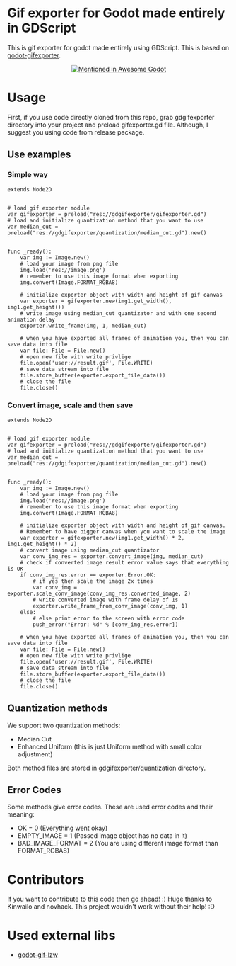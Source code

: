 # Gif exporter for Godot made entirely in GDScript
This is gif exporter for godot made entirely using GDScript. This is based on [godot-gifexporter](https://github.com/novhack/godot-gifexporter).

<p align="center">
	<a href="https://github.com/godotengine/awesome-godot">
		<img src="https://awesome.re/mentioned-badge.svg" alt="Mentioned in Awesome Godot" />
	</a>
</p>

# Usage
First, if you use code directly cloned from this repo, grab gdgifexporter directory into your project and preload gifexporter.gd file. Although, I suggest you using code from release package.

## Use examples
### Simple way
```gdscript
extends Node2D


# load gif exporter module
var gifexporter = preload("res://gdgifexporter/gifexporter.gd")
# load and initialize quantization method that you want to use
var median_cut = preload("res://gdgifexporter/quantization/median_cut.gd").new()


func _ready():
	var img := Image.new()
	# load your image from png file
	img.load('res://image.png')
	# remember to use this image format when exporting
	img.convert(Image.FORMAT_RGBA8)

	# initialize exporter object with width and height of gif canvas
	var exporter = gifexporter.new(img1.get_width(), img1.get_height())
	# write image using median_cut quantizator and with one second animation delay
	exporter.write_frame(img, 1, median_cut)

	# when you have exported all frames of animation you, then you can save data into file
	var file: File = File.new()
	# open new file with write privlige
	file.open('user://result.gif', File.WRITE)
	# save data stream into file
	file.store_buffer(exporter.export_file_data())
	# close the file
	file.close()
```

### Convert image, scale and then save
```gdscript
extends Node2D


# load gif exporter module
var gifexporter = preload("res://gdgifexporter/gifexporter.gd")
# load and initialize quantization method that you want to use
var median_cut = preload("res://gdgifexporter/quantization/median_cut.gd").new()


func _ready():
	var img := Image.new()
	# load your image from png file
	img.load('res://image.png')
	# remember to use this image format when exporting
	img.convert(Image.FORMAT_RGBA8)

	# initialize exporter object with width and height of gif canvas.
	# Remember to have bigger canvas when you want to scale the image
	var exporter = gifexporter.new(img1.get_width() * 2, img1.get_height() * 2)
	# convert image using median_cut quantizator
	var conv_img_res = exporter.convert_image(img, median_cut)
	# check if converted image result error value says that everything is OK
	if conv_img_res.error == exporter.Error.OK:
		# if yes then scale the image 2x times
		var conv_img = exporter.scale_conv_image(conv_img_res.converted_image, 2)
		# write converted image with frame delay of 1s
		exporter.write_frame_from_conv_image(conv_img, 1)
	else:
		# else print error to the screen with error code
		push_error("Error: %d" % [conv_img_res.error])

	# when you have exported all frames of animation you, then you can save data into file
	var file: File = File.new()
	# open new file with write privlige
	file.open('user://result.gif', File.WRITE)
	# save data stream into file
	file.store_buffer(exporter.export_file_data())
	# close the file
	file.close()
```

## Quantization methods
We support two quantization methods:
- Median Cut
- Enhanced Uniform (this is just Uniform method with small color adjustment)

Both method files are stored in gdgifexporter/quantization directory.

## Error Codes
Some methods give error codes. These are used error codes and their meaning:
- OK = 0 (Everything went okay)
- EMPTY_IMAGE = 1 (Passed image object has no data in it)
- BAD_IMAGE_FORMAT = 2 (You are using different image format than FORMAT_RGBA8)

# Contributors
If you want to contribute to this code then go ahead! :) Huge thanks to Kinwailo and novhack. This project wouldn't work without their help! :D

# Used external libs
- [godot-gif-lzw](https://github.com/jegor377/godot-gif-lzw)
